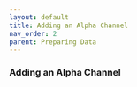 ```yaml
---
layout: default
title: Adding an Alpha Channel
nav_order: 2
parent: Preparing Data
---
```


### Adding an Alpha Channel
